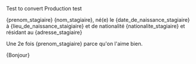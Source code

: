 Test to convert
Production test


{prenom_stagiaire} {nom_stagiaire}, né(e) le {date_de_naissance_stagiaire} à {lieu_de_naissance_staigiaire} et de nationalité {nationalite_stagiaire} et résidant au {adresse_stagiaire}


Une 2e fois {prenom_stagiaire} parce qu'on l'aime bien.

{Bonjour}
